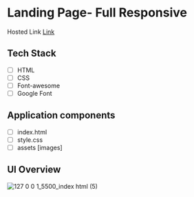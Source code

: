 # Landing Page- Full Responsive

Hosted Link [Link](https://rigi-landing-page.vercel.app/)


## Tech Stack

-  [ ] HTML
-  [ ] CSS
-  [ ] Font-awesome
-  [ ] Google Font 

## Application components 

-  [ ] index.html
-  [ ] style.css
-  [ ] assets [images]

## UI Overview 
![127 0 0 1_5500_index html (5)](https://user-images.githubusercontent.com/110331686/215247969-0412b345-4447-4375-9345-d552f2310aca.png)




 

